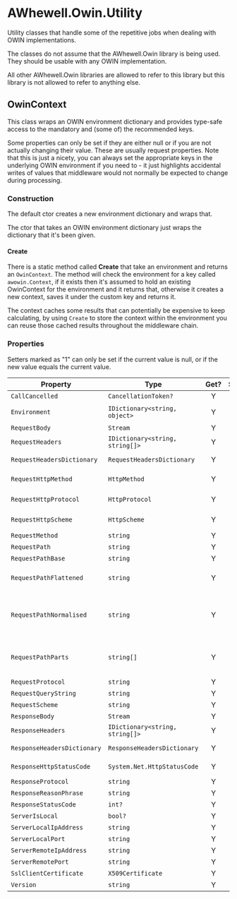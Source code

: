 ﻿# AWhewell.Owin.Utility

Utility classes that handle some of the repetitive jobs when dealing with
OWIN implementations.

The classes do not assume that the AWhewell.Owin library is being used. They
should be usable with any OWIN implementation.

All other AWhewell.Owin libraries are allowed to refer to this library but
this library is not allowed to refer to anything else.

## OwinContext
This class wraps an OWIN environment dictionary and provides type-safe access
to the mandatory and (some of) the recommended keys.

Some properties can only be set if they are either null or if you are not actually
changing their value. These are usually request properties. Note that this is just
a nicety, you can always set the appropriate keys in the underlying OWIN environment
if you need to - it just highlights accidental writes of values that middleware would
not normally be expected to change during processing.

### Construction
The default ctor creates a new environment dictionary and wraps that.

The ctor that takes an OWIN environment dictionary just wraps the dictionary that it's
been given.

#### Create
There is a static method called **Create** that take an environment and returns an
`OwinContext`. The method will check the environment for a key called `awowin.Context`,
if it exists then it's assumed to hold an existing OwinContext for the environment and
it returns that, otherwise it creates a new context, saves it under the custom key and
returns it.

The context caches some results that can potentially be expensive to keep calculating,
by using `Create` to store the context within the environment you can reuse those cached
results throughout the middleware chain.

### Properties
Setters marked as "1" can only be set if the current value is null, or if the new value
equals the current value.

| Property                    | Type                            | Get? | Set? | Key                       | Notes |
|-                            |-                                |:-:   |:-:   |-                          | - |
| `CallCancelled`             | `CancellationToken?`            | Y    | 1    | owin.CallCancelled        | See spec. |
| `Environment`               | `IDictionary<string, object>`   | Y    | N    | -                         | The OWIN environment that is being wrapped. |
| `RequestBody`               | `Stream`                        | Y    | 1    | owin.RequestBody          | See spec. |
| `RequestHeaders`            | `IDictionary<string, string[]>` | Y    | 1    | owin.RequestHeaders       | See spec. |
| `RequestHeadersDictionary`  | `RequestHeadersDictionary`      | Y    | N    | -                         | Wrapper around `RequestHeaders` |
| `RequestHttpMethod`         | `HttpMethod`                    | Y    | N    | -                         | `RequestMethod` parsed into an enum |
| `RequestHttpProtocol`       | `HttpProtocol`                  | Y    | N    | -                         | `RequestProtocol` parsed into an enum |
| `RequestHttpScheme`         | `HttpScheme`                    | Y    | N    | -                         | `RequestScheme` parsed into an enum |
| `RequestMethod`             | `string`                        | Y    | 1    | owin.RequestMethod        | See spec. |
| `RequestPath`               | `string`                        | Y    | 1    | owin.RequestPath          | See spec. |
| `RequestPathBase`           | `string`                        | Y    | 1    | owin.RequestPathBase      | See spec. |
| `RequestPathFlattened`      | `string`                        | Y    | N    | -                         | `RequestPathNormalised` with directory traversal path parts resolved |
| `RequestPathNormalised`     | `string`                        | Y    | N    | -                         | `RequestPath` with backslashes translated to forward-slashes and an empty path expressed as a single forward-slash |
| `RequestPathParts`          | `string[]`                      | Y    | N    | -                         | `RequestPath` split into chunks at the forward-slashes. Backslashes in chunks are preserved. |
| `RequestProtocol`           | `string`                        | Y    | 1    | owin.RequestProtocol      | See spec. |
| `RequestQueryString`        | `string`                        | Y    | 1    | owin.RequestQueryString   | See spec. |
| `RequestScheme`             | `string`                        | Y    | 1    | owin.RequestScheme        | See spec. |
| `ResponseBody`              | `Stream`                        | Y    | 1    | owin.ResponseBody         | See spec. |
| `ResponseHeaders`           | `IDictionary<string, string[]>` | Y    | 1    | owin.ResponseHeaders      | See spec. |
| `ResponseHeadersDictionary` | `ResponseHeadersDictionary`     | Y    | N    | -                         | Wrapper around `ResponseHeadersDictionary` |
| `ResponseHttpStatusCode`    | `System.Net.HttpStatusCode`     | Y    | Y    | -                         | `ResponseStatusCode` expressed as an enum |
| `ResponseProtocol`          | `string`                        | Y    | Y    | owin.ResponseProtocol     | See spec. |
| `ResponseReasonPhrase`      | `string`                        | Y    | Y    | owin.ResponseReasonPhrase | See spec. |
| `ResponseStatusCode`        | `int?`                          | Y    | Y    | owin.ResponseStatusCode   | See spec. |
| `ServerIsLocal`             | `bool?`                         | Y    | 1    | server.IsLocal            | See common keys in spec. |
| `ServerLocalIpAddress`      | `string`                        | Y    | 1    | server.LocalIpAddress     | See common keys in spec. |
| `ServerLocalPort`           | `string`                        | Y    | 1    | server.LocalPort          | See common keys in spec. |
| `ServerRemoteIpAddress`     | `string`                        | Y    | 1    | server.RemoteIpAddress    | See common keys in spec. |
| `ServerRemotePort`          | `string`                        | Y    | 1    | server.RemotePort         | See common keys in spec. |
| `SslClientCertificate`      | `X509Certificate`               | Y    | 1    | ssl.ClientCertificate     | See common keys in spec. |
| `Version`                   | `string`                        | Y    | 1    | owin.Version              | See spec. |
